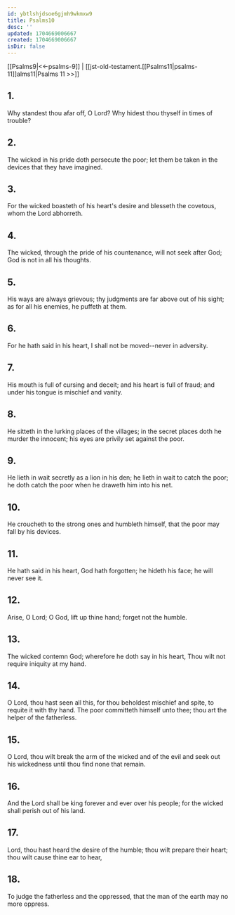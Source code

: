 ```yaml
---
id: ybtlshjdsoe6gjmh9wkmxw9
title: Psalms10
desc: ''
updated: 1704669006667
created: 1704669006667
isDir: false
---
```

[[Psalms9|<<-psalms-9]] | [[jst-old-testament.[[Psalms11|psalms-11]]alms11|Psalms 11 >>]]
## 1.
Why standest thou afar off, O Lord? Why hidest thou thyself in times of trouble?
## 2.
The wicked in his pride doth persecute the poor; let them be taken in the devices that they have imagined.
## 3.
For the wicked boasteth of his heart\'s desire and blesseth the covetous, whom the Lord abhorreth.
## 4.
The wicked, through the pride of his countenance, will not seek after God; God is not in all his thoughts.
## 5.
His ways are always grievous; thy judgments are far above out of his sight; as for all his enemies, he puffeth at them.
## 6.
For he hath said in his heart, I shall not be moved\--never in adversity.
## 7.
His mouth is full of cursing and deceit; and his heart is full of fraud; and under his tongue is mischief and vanity.
## 8.
He sitteth in the lurking places of the villages; in the secret places doth he murder the innocent; his eyes are privily set against the poor.
## 9.
He lieth in wait secretly as a lion in his den; he lieth in wait to catch the poor; he doth catch the poor when he draweth him into his net.
## 10.
He croucheth to the strong ones and humbleth himself, that the poor may fall by his devices.
## 11.
He hath said in his heart, God hath forgotten; he hideth his face; he will never see it.
## 12.
Arise, O Lord; O God, lift up thine hand; forget not the humble.
## 13.
The wicked contemn God; wherefore he doth say in his heart, Thou wilt not require iniquity at my hand.
## 14.
O Lord, thou hast seen all this, for thou beholdest mischief and spite, to requite it with thy hand. The poor committeth himself unto thee; thou art the helper of the fatherless.
## 15.
O Lord, thou wilt break the arm of the wicked and of the evil and seek out his wickedness until thou find none that remain.
## 16.
And the Lord shall be king forever and ever over his people; for the wicked shall perish out of his land.
## 17.
Lord, thou hast heard the desire of the humble; thou wilt prepare their heart; thou wilt cause thine ear to hear,
## 18.
To judge the fatherless and the oppressed, that the man of the earth may no more oppress.

